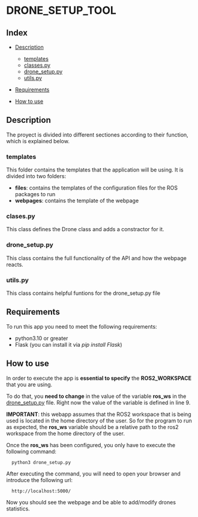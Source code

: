 # DRONE_SETUP_TOOL

## Index

 - [Description](#item_one)
    
    - [templates](#item_one_one)
    - [classes.py](#item_one_two)
    - [drone_setup.py](#item_one_three)
    - [utils.py](#item_one_four)
 - [Requirements](#item_two)
 - [How to use](#item_three)

<a id=item_one></a>
## Description

The proyect is divided into different sectiones according to their function, which is explained below.

<a id=item_one_one></a>
### templates

This folder contains the templates that the application will be using. It is divided into two folders: 
    
 - **files**: contains the templates of the configuration files for the ROS packages to run 
 - **webpages**: contains the template of the webpage

<a id=item_one_two></a>
### clases.py

This class defines the Drone class and adds a constractor for it.

<a id=item_one_three></a>
### drone_setup.py

This class contains the full functionality of the API and how the webpage reacts.

<a id=item_one_four></a>
### utils.py

This class contains helpful funtions for the drone_setup.py file

<a id=item_two></a>
## Requirements

To run this app you need to meet the following requirements:
   - python3.10 or greater
   - Flask (you can install it via *pip install Flask*)

<a id=item_three></a>
## How to use

In order to execute the app is **essential to specify** the **ROS2_WORKSPACE** that you are using.

To do that, you **need to change** in the value of the variable **ros_ws** in the [drone_setup.py](#item_one_three) file. Right now the value of the variable is defined in line 9.

**IMPORTANT**: this webapp assumes that the ROS2 workspace that is being used is located in the home directory of the user. 
So for the program to run as expected, the **ros_ws** variable should be a relative path to the ros2 workspace from the home directory of the user.

Once the **ros_ws** has been configured, you only have to execute the following command:
   
      python3 drone_setup.py

After executing the command, you will need to open your browser and introduce the following url:

      http://localhost:5000/

Now you should see the webpage and be able to add/modify drones statistics.
